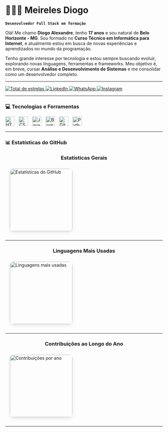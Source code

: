 # 👨🏻‍💻 Meireles Diogo

**`Desenvolvedor Full Stack em formação`**

Olá! Me chamo **Diogo Alexandre**, tenho **17 anos** e sou natural de **Belo Horizonte - MG**. Sou formado no **Curso Técnico em Informática para Internet**, e atualmente estou em busca de novas experiências e aprendizados no mundo da programação.

Tenho grande interesse por tecnologia e estou sempre buscando evoluir, explorando novas linguagens, ferramentas e frameworks. Meu objetivo é, em breve, cursar **Análise e Desenvolvimento de Sistemas** e me consolidar como um desenvolvedor completo.

---

<p align="left">
    <a href="https://github.com/meirelesDiogo?tab=repositories&sort=stargazers">
        <img 
            alt="Total de estrelas" 
            title="Total de estrelas no GitHub" 
            src="https://custom-icon-badges.demolab.com/github/stars/meirelesDiogo?color=55960c&style=for-the-badge&labelColor=488207&logo=star&label=estrelas"
        />
    </a>
    <a href="https://www.linkedin.com/in/meirelesdiogo" target="_blank">
        <img 
            alt="LinkedIn" 
            title="Conecte-se comigo no LinkedIn" 
            src="https://img.shields.io/badge/LinkedIn-0077B5?style=for-the-badge&logo=linkedin&logoColor=white"
        />
    </a>
    <a href="https://wa.me/5531981087569" target="_blank">
        <img 
            alt="WhatsApp" 
            title="Fale comigo no WhatsApp" 
            src="https://img.shields.io/badge/WhatsApp-25D366?style=for-the-badge&logo=whatsapp&logoColor=white"
        />
    </a>
    <a href="https://instagram.com/diogo_.ale" target="_blank">
        <img 
            alt="Instagram" 
            title="Me siga no Instagram" 
            src="https://img.shields.io/badge/@diogo_.ale-E4405F?style=for-the-badge&logo=instagram&logoColor=white"
        />
    </a>
</p>


---

### 💻 Tecnologias e Ferramentas

<img align="left" alt="HTML" title="HTML" width="30px" style="padding-right: 10px;" src="https://cdn.jsdelivr.net/gh/devicons/devicon@latest/icons/html5/html5-original.svg" />
<img align="left" alt="CSS" title="CSS" width="30px" style="padding-right: 10px;" src="https://cdn.jsdelivr.net/gh/devicons/devicon@latest/icons/css3/css3-original.svg" />
<img align="left" alt="JavaScript" title="JavaScript" width="30px" style="padding-right: 10px;" src="https://cdn.jsdelivr.net/gh/devicons/devicon@latest/icons/javascript/javascript-original.svg" />

<img align="left" alt="Bootstrap" title="Bootstrap" width="30px" style="padding-right: 10px;" src="https://cdn.jsdelivr.net/gh/devicons/devicon@latest/icons/bootstrap/bootstrap-original.svg" />

<img align="left" alt="Git" title="Git" width="30px" style="padding-right: 10px;" src="https://cdn.jsdelivr.net/gh/devicons/devicon@latest/icons/git/git-original.svg" />
<img align="left" alt="Python" title="Python" width="30px" style="padding-right: 10px;" src="https://cdn.jsdelivr.net/gh/devicons/devicon@latest/icons/python/python-original.svg" />

<br/>
<br/>

---

### 📊 Estatísticas do GitHub

<p align="center">
  <h3 style="margin-bottom: 10px; text-align: center;">Estatísticas Gerais</h3>
  <img 
    alt="Estatísticas do GitHub" 
    height="200" 
    style="margin: 15px; border-radius: 12px; box-shadow: 0 4px 12px rgba(0, 0, 0, 0.1); transition: transform 0.3s ease-in-out; max-width: 100%;"
    src="https://github-readme-stats.vercel.app/api?username=meirelesDiogo&show_icons=true&theme=tokyonight&include_all_commits=true&locale=pt-br" 
    onmouseover="this.style.transform='scale(1.05)'" 
    onmouseout="this.style.transform='scale(1)'"
  />
</p>

---

<p align="center">
  <h3 style="margin-bottom: 10px; text-align: center;">Linguagens Mais Usadas</h3>
  <img 
    alt="Linguagens mais usadas" 
    height="200" 
    style="margin: 15px; border-radius: 12px; box-shadow: 0 4px 12px rgba(0, 0, 0, 0.1); transition: transform 0.3s ease-in-out; max-width: 100%;"
    src="https://github-readme-stats.vercel.app/api/top-langs/?username=meirelesDiogo&theme=tokyonight&layout=compact&custom_title=Tecnologias&langs_count=9" 
    onmouseover="this.style.transform='scale(1.05)'" 
    onmouseout="this.style.transform='scale(1)'"
  />
</p>

---

<p align="center">
  <h3 style="margin-bottom: 10px; text-align: center;">Contribuições ao Longo do Ano</h3>
  <img 
    alt="Contribuições por ano" 
    height="200" 
    style="margin: 15px; border-radius: 12px; box-shadow: 0 4px 12px rgba(0, 0, 0, 0.1); transition: transform 0.3s ease-in-out; max-width: 100%;"
    src="https://github-readme-streak-stats.herokuapp.com/?user=meirelesDiogo&theme=tokyonight" 
    onmouseover="this.style.transform='scale(1.05)'" 
    onmouseout="this.style.transform='scale(1)'"
  />
</p>

---

